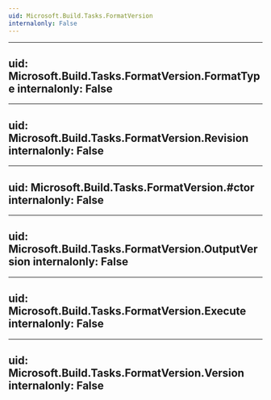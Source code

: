 ```yaml
---
uid: Microsoft.Build.Tasks.FormatVersion
internalonly: False
---
```


---
uid: Microsoft.Build.Tasks.FormatVersion.FormatType
internalonly: False
---

---
uid: Microsoft.Build.Tasks.FormatVersion.Revision
internalonly: False
---

---
uid: Microsoft.Build.Tasks.FormatVersion.#ctor
internalonly: False
---

---
uid: Microsoft.Build.Tasks.FormatVersion.OutputVersion
internalonly: False
---

---
uid: Microsoft.Build.Tasks.FormatVersion.Execute
internalonly: False
---

---
uid: Microsoft.Build.Tasks.FormatVersion.Version
internalonly: False
---
